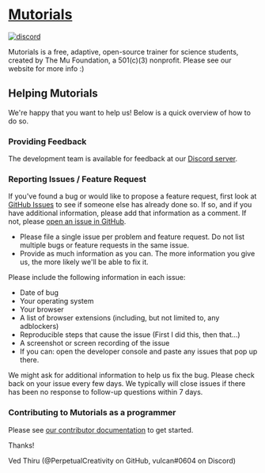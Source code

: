 # [Mutorials](https://www.mutorials.org/)

[![discord](https://img.shields.io/discord/682073068440780810?color=blue&label=discord&style=for-the-badge)](https://discord.gg/6aKHyKD)

Mutorials is a free, adaptive, open-source trainer for science students, created by The Mu Foundation, a 501(c)(3) nonprofit. Please see our website for more info :)


## Helping Mutorials
We're happy that you want to help us! Below is a quick overview of how to do so.

### Providing Feedback
The development team is available for feedback at our [Discord server](https://discord.gg/nmuHMQ).

### Reporting Issues / Feature Request
If you've found a bug or would like to propose a feature request, first look at [GitHub Issues](https://github.com/The-Mu-Foundation/Mutorials/issues) to see if someone else has already done so. If so, and if you have additional information, please add that information as a comment. If not, please [open an issue in GitHub](https://github.com/The-Mu-Foundation/Mutorials/issues/new).

- Please file a single issue per problem and feature request. Do not list multiple bugs or feature requests in the same issue.
- Provide as much information as you can. The more information you give us, the more likely we'll be able to fix it.

Please include the following information in each issue:
- Date of bug
- Your operating system
- Your browser
- A list of browser extensions (including, but not limited to, any adblockers)
- Reproducible steps that cause the issue (First I did this, then that...)
- A screenshot or screen recording of the issue
- If you can: open the developer console and paste any issues that pop up there.

We might ask for additional information to help us fix the bug. Please check back on your issue every few days. We typically will close issues if there has been no response to follow-up questions within 7 days.

### Contributing to Mutorials as a programmer
Please see [our contributor documentation](/CONTRIBUTING.md) to get started.

Thanks!

Ved Thiru (@PerpetualCreativity on GitHub, vulcan#0604 on Discord)

